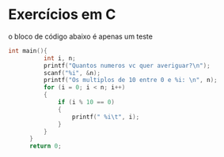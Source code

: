# Exercícios em C

o bloco de código abaixo é apenas um teste

```c
int main(){
          int i, n;
          printf("Quantos numeros vc quer averiguar?\n");
          scanf("%i", &n);
          printf("Os multiplos de 10 entre 0 e %i: \n", n);
          for (i = 0; i < n; i++)
          {
              if (i % 10 == 0)
              {
                  printf(" %i\t", i);
              }
          }
      }
      return 0;
```
